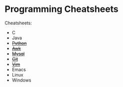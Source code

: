 # Programming Cheatsheets

Cheatsheets:
- C
- Java
- [~~Python~~](https://github.com/manosvasilakis/cheatsheets/blob/master/python-cheatsheet.org)
- [~~Awk~~](https://github.com/manosvasilakis/cheatsheets/blob/master/awk-cheatsheet.org)
- [~~Mysql~~](https://github.com/manosvasilakis/cheatsheets/blob/master/mysql-cheatsheet.org)
- [~~Git~~](https://github.com/manosvasilakis/cheatsheets/blob/master/git-cheatsheet.org)
- [~~Vim~~](https://github.com/manosvasilakis/cheatsheets/blob/master/vim-cheatsheet.org)
- Emacs
- Linux
- Windows
